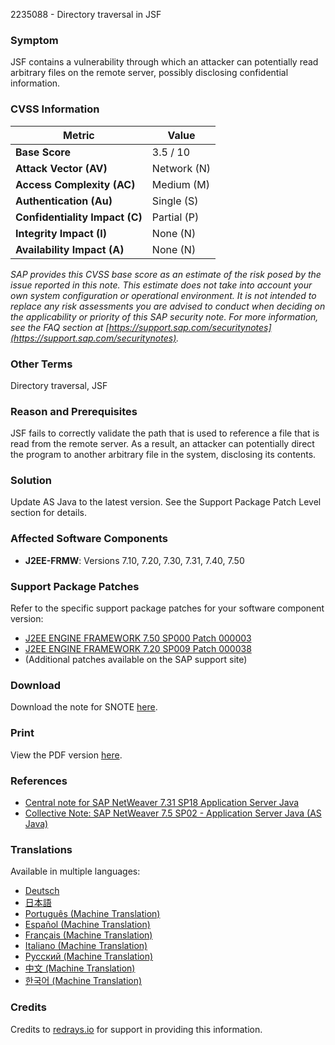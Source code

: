 2235088 - Directory traversal in JSF

### Symptom

JSF contains a vulnerability through which an attacker can potentially read arbitrary files on the remote server, possibly disclosing confidential information.

### CVSS Information

| Metric                         | Value          |
|--------------------------------|----------------|
| **Base Score**                 | 3.5 / 10       |
| **Attack Vector (AV)**         | Network (N)    |
| **Access Complexity (AC)**     | Medium (M)     |
| **Authentication (Au)**        | Single (S)     |
| **Confidentiality Impact (C)** | Partial (P)    |
| **Integrity Impact (I)**       | None (N)       |
| **Availability Impact (A)**    | None (N)       |

_SAP provides this CVSS base score as an estimate of the risk posed by the issue reported in this note. This estimate does not take into account your own system configuration or operational environment. It is not intended to replace any risk assessments you are advised to conduct when deciding on the applicability or priority of this SAP security note. For more information, see the FAQ section at [https://support.sap.com/securitynotes](https://support.sap.com/securitynotes)._

### Other Terms

Directory traversal, JSF

### Reason and Prerequisites

JSF fails to correctly validate the path that is used to reference a file that is read from the remote server. As a result, an attacker can potentially direct the program to another arbitrary file in the system, disclosing its contents.

### Solution

Update AS Java to the latest version. See the Support Package Patch Level section for details.

### Affected Software Components

- **J2EE-FRMW**: Versions 7.10, 7.20, 7.30, 7.31, 7.40, 7.50

### Support Package Patches

Refer to the specific support package patches for your software component version:

- [J2EE ENGINE FRAMEWORK 7.50 SP000 Patch 000003](https://userapps.support.sap.com/sap/support/swdc/notes?cvnr=73554900100200001229&support_package=SP000&patch_level=000003)
- [J2EE ENGINE FRAMEWORK 7.20 SP009 Patch 000038](https://userapps.support.sap.com/sap/support/swdc/notes?cvnr=01200615320200013041&support_package=SP009&patch_level=000038)
- (Additional patches available on the SAP support site)

### Download

Download the note for SNOTE [here](https://notesdownloads.sap.com/note/0040000018195102017).

### Print

View the PDF version [here](https://userapps.support.sap.com/sap/support/sfm/notes/print/0002235088?language=en-US&token=308BBFEEDB2610C62EBF4FB82A48214E).

### References

- [Central note for SAP NetWeaver 7.31 SP18 Application Server Java](https://me.sap.com/notes/2305548)
- [Collective Note: SAP NetWeaver 7.5 SP02 - Application Server Java (AS Java)](https://me.sap.com/notes/2241266)

### Translations

Available in multiple languages:

- [Deutsch](https://me.sap.com/notes/0002235088/D)
- [日本語](https://me.sap.com/notes/0002235088/J)
- [Português (Machine Translation)](https://me.sap.com/notes/0002235088/P)
- [Español (Machine Translation)](https://me.sap.com/notes/0002235088/S)
- [Français (Machine Translation)](https://me.sap.com/notes/0002235088/F)
- [Italiano (Machine Translation)](https://me.sap.com/notes/0002235088/I)
- [Русский (Machine Translation)](https://me.sap.com/notes/0002235088/R)
- [中文 (Machine Translation)](https://me.sap.com/notes/0002235088/1)
- [한국어 (Machine Translation)](https://me.sap.com/notes/0002235088/3)

### Credits

Credits to [redrays.io](https://redrays.io) for support in providing this information.